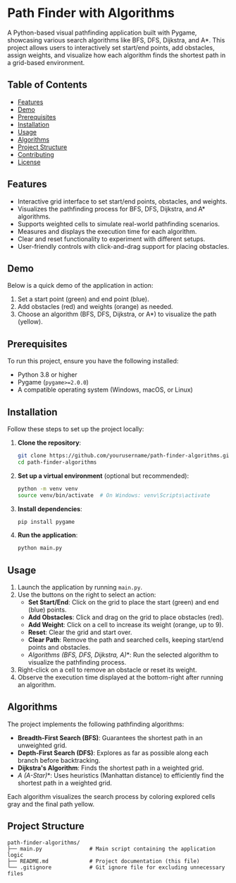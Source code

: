 # Path Finder with Algorithms

A Python-based visual pathfinding application built with Pygame, showcasing various search algorithms like BFS, DFS, Dijkstra, and A*. This project allows users to interactively set start/end points, add obstacles, assign weights, and visualize how each algorithm finds the shortest path in a grid-based environment.

## Table of Contents
- [Features](#features)
- [Demo](#demo)
- [Prerequisites](#prerequisites)
- [Installation](#installation)
- [Usage](#usage)
- [Algorithms](#algorithms)
- [Project Structure](#project-structure)
- [Contributing](#contributing)
- [License](#license)

## Features
- Interactive grid interface to set start/end points, obstacles, and weights.
- Visualizes the pathfinding process for BFS, DFS, Dijkstra, and A* algorithms.
- Supports weighted cells to simulate real-world pathfinding scenarios.
- Measures and displays the execution time for each algorithm.
- Clear and reset functionality to experiment with different setups.
- User-friendly controls with click-and-drag support for placing obstacles.

## Demo
Below is a quick demo of the application in action:


1. Set a start point (green) and end point (blue).
2. Add obstacles (red) and weights (orange) as needed.
3. Choose an algorithm (BFS, DFS, Dijkstra, or A*) to visualize the path (yellow).

## Prerequisites
To run this project, ensure you have the following installed:
- Python 3.8 or higher
- Pygame (`pygame>=2.0.0`)
- A compatible operating system (Windows, macOS, or Linux)

## Installation
Follow these steps to set up the project locally:

1. **Clone the repository**:
   ```bash
   git clone https://github.com/yourusername/path-finder-algorithms.git
   cd path-finder-algorithms
   ```

2. **Set up a virtual environment** (optional but recommended):
   ```bash
   python -m venv venv
   source venv/bin/activate  # On Windows: venv\Scripts\activate
   ```

3. **Install dependencies**:
   ```bash
   pip install pygame
   ```

4. **Run the application**:
   ```bash
   python main.py
   ```

## Usage
1. Launch the application by running `main.py`.
2. Use the buttons on the right to select an action:
   - **Set Start/End**: Click on the grid to place the start (green) and end (blue) points.
   - **Add Obstacles**: Click and drag on the grid to place obstacles (red).
   - **Add Weight**: Click on a cell to increase its weight (orange, up to 9).
   - **Reset**: Clear the grid and start over.
   - **Clear Path**: Remove the path and searched cells, keeping start/end points and obstacles.
   - **Algorithms (BFS, DFS, Dijkstra, A*)**: Run the selected algorithm to visualize the pathfinding process.
3. Right-click on a cell to remove an obstacle or reset its weight.
4. Observe the execution time displayed at the bottom-right after running an algorithm.

## Algorithms
The project implements the following pathfinding algorithms:
- **Breadth-First Search (BFS)**: Guarantees the shortest path in an unweighted grid.
- **Depth-First Search (DFS)**: Explores as far as possible along each branch before backtracking.
- **Dijkstra's Algorithm**: Finds the shortest path in a weighted grid.
- **A* (A-Star)**: Uses heuristics (Manhattan distance) to efficiently find the shortest path in a weighted grid.

Each algorithm visualizes the search process by coloring explored cells gray and the final path yellow.

## Project Structure
```
path-finder-algorithms/
├── main.py               # Main script containing the application logic
├── README.md             # Project documentation (this file)
└── .gitignore            # Git ignore file for excluding unnecessary files
```



